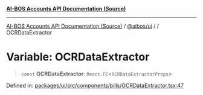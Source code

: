 [**AI-BOS Accounts API Documentation (Source)**](../../../README.md)

***

[AI-BOS Accounts API Documentation (Source)](../../../README.md) / [@aibos/ui](../README.md) / [](../README.md) / OCRDataExtractor

# Variable: OCRDataExtractor

> `const` **OCRDataExtractor**: `React.FC`\<`OCRDataExtractorProps`\>

Defined in: [packages/ui/src/components/bills/OCRDataExtractor.tsx:47](https://github.com/pohlai88/accounts/blob/48103fb36d28b2b9bfb33472b6de2f719773cde9/packages/ui/src/components/bills/OCRDataExtractor.tsx#L47)
